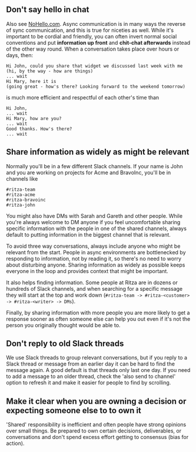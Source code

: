 ## Don't say hello in chat

Also see [NoHello.com](https://www.nohello.com). Async communication is in many ways the reverse of sync communication, and this is true for niceties as well. 
While it's important to be cordial and friendly, you can often invert normal social conventions and put **information up front** and **chit-chat afterwards** 
instead of the other way round. When a conversation takes place over hours or days, then:

```
Hi John, could you share that widget we discussed last week with me
(hi, by the way - how are things)
... wait
Hi Mary, here it is
(going great - how's there? Looking forward to the weekend tomorrow)
```

is much more efficient and respectful of each other's time than 

```
Hi John,
... wait
Hi Mary, how are you?
... wait
Good thanks. How's there?
... wait
```

## Share information as widely as might be relevant

Normally you'll be in a few different Slack channels. If your name is John and you are working on projects for Acme and BravoInc, you'll be in channels like 

```
#ritza-team
#ritza-acme
#ritza-bravoinc
#ritza-john
```

You might also have DMs with Sarah and Gareth and other people. While you're always welcome to DM anyone if you feel uncomfortable sharing specific information with the people in one of the shared channels, always default to putting information in the biggest channel that is relevant.

To avoid three way conversations, always include anyone who might be relevant from the start. People in async environments are bottlenecked by responding to information, not by reading it, so there's no need to worry about disturbing anyone. Sharing information as widely as possible keeps everyone in the loop and provides context that might be important.

It also helps finding information. Some people at Ritza are in dozens or hundreds of Slack channels, and when searching for a specific message they will start at the top and work down (`#ritza-team -> #ritza-<customer> -> #ritza-<writer> -> DMs`). 

Finally, by sharing information with more people you are more likely to get a response sooner as often someone else can help you out even if it's not the person you originally thought would be able to.

## Don't reply to old Slack threads

We use Slack threads to group relevant conversations, but if you reply to a Slack thread or message from an earlier day it can be hard to find the message again. A good default is that threads only last one day. If you need to add a message to an older thread, check the 'also send to channel' option to refresh it and make it easier for people to find by scrolling.

## Make it clear when you are owning a decision or expecting someone else to to own it

'Shared' responsibility is inefficient and often people have strong opinions over small things. Be prepared to own certain decisions, deliverables, or 
conversations and don't spend excess effort getting to consensus (bias for action).
